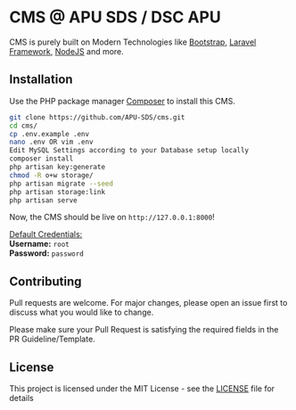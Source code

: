 # CMS @ APU SDS / DSC APU

CMS is purely built on Modern Technologies like [Bootstrap](https://getboostrap.com), [Laravel Framework](https://laravel.com/), [NodeJS](https://nodejs.org/en/) and more.

## Installation

Use the PHP package manager [Composer](https://getcomposer.org/download/) to install this CMS.

```bash
git clone https://github.com/APU-SDS/cms.git
cd cms/
cp .env.example .env
nano .env OR vim .env
Edit MySQL Settings according to your Database setup locally
composer install
php artisan key:generate
chmod -R o+w storage/
php artisan migrate --seed
php artisan storage:link
php artisan serve
```

Now, the CMS should be live on `http://127.0.0.1:8000`!

<u>Default Credentials:</u>
<br>
<b>Username:</b> `root`
<br>
<b>Password:</b> `password`

## Contributing
Pull requests are welcome. For major changes, please open an issue first to discuss what you would like to change.

Please make sure your Pull Request is satisfying the required fields in the PR Guideline/Template. 

## License
This project is licensed under the MIT License - see the [LICENSE](LICENSE) file for details

